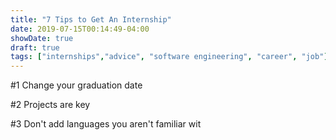```yaml
---
title: "7 Tips to Get An Internship"
date: 2019-07-15T00:14:49-04:00
showDate: true
draft: true
tags: ["internships","advice", "software engineering", "career", "job"]
---
```


#1 Change your graduation date

#2 Projects are key

#3 Don't add languages you aren't familiar wit


